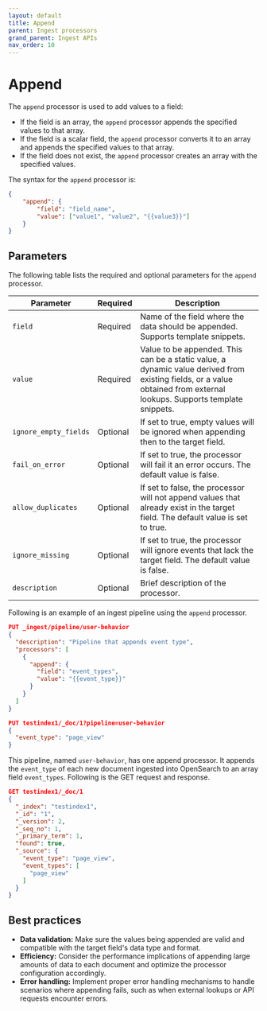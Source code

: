 ```yaml
---
layout: default
title: Append
parent: Ingest processors 
grand_parent: Ingest APIs
nav_order: 10
---
```


# Append

The `append` processor is used to add values to a field:
- If the field is an array, the `append` processor appends the specified values to that array.
- If the field is a scalar field, the `append` processor converts it to an array and appends the specified values to that array.
- If the field does not exist, the `append` processor creates an array with the specified values.

The syntax for the `append` processor is: 

```json
{
    "append": {
        "field": "field_name",
        "value": ["value1", "value2", "{{value3}}"]
    }
}
```

## Parameters

The following table lists the required and optional parameters for the `append` processor.

**Parameter** | **Required** | **Description** |
|-----------|-----------|-----------|
`field`  | Required  | Name of the field where the data should be appended. Supports template snippets.|
`value`  | Required  | Value to be appended. This can be a static value, a dynamic value derived from existing fields, or a value obtained from external lookups. Supports template snippets. |
`ignore_empty_fields`  | Optional  | If set to true, empty values will be ignored when appending then to the target field.  | 
`fail_on_error`  | Optional  | If set to true, the processor will fail it an error occurs. The default value is false.  |
`allow_duplicates`  | Optional  | If set to false, the processor will not append values that already exist in the target field. The default value is set to true.  |
`ignore_missing`  | Optional  | If set to true, the processor will ignore events that lack the target field. The default value is false.  |
`description`  | Optional  | Brief description of the processor.  |  

Following is an example of an ingest pipeline using the `append` processor.

```json
PUT _ingest/pipeline/user-behavior
{
  "description": "Pipeline that appends event type",
  "processors": [
    {
      "append": {
        "field": "event_types",
        "value": "{{event_type}}"
      }
    }
  ]
}

PUT testindex1/_doc/1?pipeline=user-behavior
{
  "event_type": "page_view"
}
```

This pipeline, named `user-behavior`, has one append processor. It appends the `event_type` of each new document ingested into OpenSearch to an array field `event_types`. Following is the GET request and response.

```json
GET testindex1/_doc/1
{
  "_index": "testindex1",
  "_id": "1",
  "_version": 2,
  "_seq_no": 1,
  "_primary_term": 1,
  "found": true,
  "_source": {
    "event_type": "page_view",
    "event_types": [
      "page_view"
    ]
  }
}
```

## Best practices

- **Data validation:** Make sure the values being appended are valid and compatible with the target field's data type and format.
- **Efficiency:** Consider the performance implications of appending large amounts of data to each document and optimize the processor configuration accordingly.
- **Error handling:** Implement proper error handling mechanisms to handle scenarios where appending fails, such as when external lookups or API requests encounter errors.

